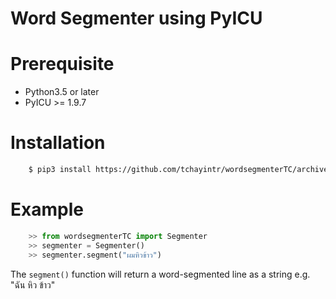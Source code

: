 # Word Segmenter using PyICU

# Prerequisite
 - Python3.5 or later
 - PyICU >= 1.9.7

# Installation
```bash
    $ pip3 install https://github.com/tchayintr/wordsegmenterTC/archive/master.zip
```
# Example
```python
    >> from wordsegmenterTC import Segmenter
    >> segmenter = Segmenter()
    >> segmenter.segment("ผมหิวข้าว")
```

The `segment()` function will return a word-segmented line as a string e.g. "ฉัน หิว ข้าว"

